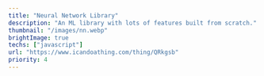 ```yaml
---
title: "Neural Network Library"
description: "An ML library with lots of features built from scratch."
thumbnail: "/images/nn.webp"
brightImage: true
techs: ["javascript"]
url: "https://www.icandoathing.com/thing/QRkgsb"
priority: 4
---
```

